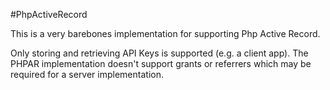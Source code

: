 #PhpActiveRecord

This is a very barebones implementation for supporting Php Active Record.

Only storing and retrieving API Keys is supported (e.g. a client app). The PHPAR implementation doesn't support grants or referrers which may be required for a server implementation.
